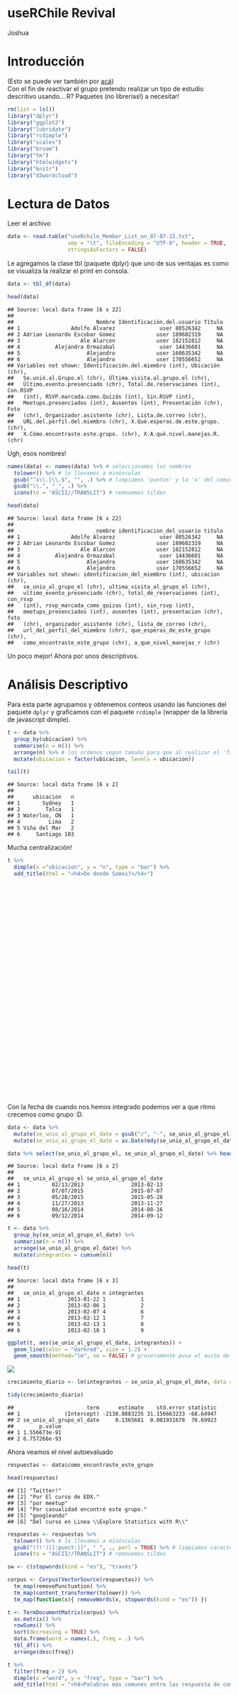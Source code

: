 # useRChile Revival
Joshua  
# Introducción
(Esto se puede ver también por [acá](https://rawgit.com/jbkunst/useRchile/master/20150707-revival/readme.html))
<br>
Con el fin de *re*activar el grupo pretendo realizar un tipo de estudio descritivo usando... R?
Paquetes (no librerías!) a necesitar!


```r
rm(list = ls())
library("dplyr")
library("ggplot2")
library("lubridate")
library("rcdimple")
library("scales")
library("broom")
library("tm")
library("htmlwidgets")
library("knitr")
library("d3wordcloud")
```

# Lectura de Datos
Leer el archivo


```r
data <- read.table("useRchile_Member_List_on_07-07-15.txt",
                   sep = "\t", fileEncoding = "UTF-8", header = TRUE,
                   stringsAsFactors = FALSE)
```

Le agregamos la clase tbl (paquete dplyr) que uno de sus ventajas es como se visualiza la realizar el print en consola.


```r
data <- tbl_df(data)

head(data)
```

```
## Source: local data frame [6 x 22]
## 
##                          Nombre Identificación.del.usuario Título
## 1                Adolfo Alvarez              user 80526342     NA
## 2 Adrian Leonardo Escobar Gomez             user 189602319     NA
## 3                   Ale Alarcon             user 182152812     NA
## 4           Alejandra Ormazabal              user 14436601     NA
## 5                     Alejandro             user 160635342     NA
## 6                     Alejandro             user 170556652     NA
## Variables not shown: Identificación.del.miembro (int), Ubicación (chr),
##   Se.unió.al.Grupo.el (chr), Última.visita.al.grupo.el (chr),
##   Último.evento.presenciado (chr), Total.de.reservaciones (int), Con.RSVP
##   (int), RSVP.marcada.como.Quizás (int), Sin.RSVP (int),
##   Meetups.presenciados (int), Ausentes (int), Presentación (chr), Foto
##   (chr), Organizador.asistente (chr), Lista.de.correo (chr),
##   URL.del.perfil.del.miembro (chr), X.Qué.esperas.de.este.grupo. (chr),
##   X.Cómo.encontraste.este.grupo. (chr), X.A.qué.nivel.manejas.R. (chr)
```

Ugh, esos nombres!


```r
names(data) <- names(data) %>% # seleccionamos los nombres
  tolower() %>% # lo llevamos a minúsculas
  gsub("^x\\.|\\.$", "", .) %>% # limpiamos 'puntos' y la 'x' del comienzo
  gsub("\\.", "_", .) %>% 
  iconv(to = "ASCII//TRANSLIT") # removemos tildes

head(data)
```

```
## Source: local data frame [6 x 22]
## 
##                          nombre identificacion_del_usuario titulo
## 1                Adolfo Alvarez              user 80526342     NA
## 2 Adrian Leonardo Escobar Gomez             user 189602319     NA
## 3                   Ale Alarcon             user 182152812     NA
## 4           Alejandra Ormazabal              user 14436601     NA
## 5                     Alejandro             user 160635342     NA
## 6                     Alejandro             user 170556652     NA
## Variables not shown: identificacion_del_miembro (int), ubicacion (chr),
##   se_unio_al_grupo_el (chr), ultima_visita_al_grupo_el (chr),
##   ultimo_evento_presenciado (chr), total_de_reservaciones (int), con_rsvp
##   (int), rsvp_marcada_como_quizas (int), sin_rsvp (int),
##   meetups_presenciados (int), ausentes (int), presentacion (chr), foto
##   (chr), organizador_asistente (chr), lista_de_correo (chr),
##   url_del_perfil_del_miembro (chr), que_esperas_de_este_grupo (chr),
##   como_encontraste_este_grupo (chr), a_que_nivel_manejas_r (chr)
```

Un poco mejor! Ahora por unos descriptivos.

# Análisis Descriptivo
Para esta parte agrupamos y obtenemos conteos usando las funciones del paquete `dplyr` y graficamos con el paquete `rcdimple` (wrapper de la librería de javascript dimple).


```r
t <- data %>% 
  group_by(ubicacion) %>% 
  summarise(n = n()) %>% 
  arrange(n) %>% # los ordenos segun tamaño para que al realizar el 'factor' queden ordenados y plotearlos
  mutate(ubicacion = factor(ubicacion, levels = ubicacion))

tail(t)
```

```
## Source: local data frame [6 x 2]
## 
##      ubicacion   n
## 1       Sydney   1
## 2        Talca   1
## 3 Waterloo, ON   1
## 4         Lima   2
## 5 Viña del Mar   2
## 6     Santiago 103
```

Mucha centralización!


```r
t %>%
  dimple(x ="ubicacion", y = "n", type = "bar") %>%
  add_title(html = "<h4>De donde Somos?</h4>")
```

<!--html_preserve--><div id="htmlwidget-9694" style="width:672px;height:480px;" class="dimple"></div>
<script type="application/json" data-for="htmlwidget-9694">{"x":{"options":{"chart":[],"xAxis":{"type":"addCategoryAxis"},"yAxis":{"type":"addMeasureAxis"},"zAxis":[],"colorAxis":[],"defaultColors":[],"layers":[],"legend":[],"x":"ubicacion","y":"n","type":"bar","title":{"text":null,"html":"<h4>De donde Somos?</h4>"}},"data":{"ubicacion":["Berlin","Brussels","Cajamarca","Chillán","Concepción","Copenhagen","Curicó","Honolulu, HI","Isla de Maipo","Machalí","Mannheim","Medellín","México City","Poznan","Puente Alto","Sydney","Talca","Waterloo, ON","Lima","Viña del Mar","Santiago"],"n":[1,1,1,1,1,1,1,1,1,1,1,1,1,1,1,1,1,1,2,2,103]}},"evals":[]}</script><!--/html_preserve-->

Con la fecha de cuando nos hemos integrado podemos ver a que ritmo crecemos como grupo :D.


```r
data <- data %>% 
  mutate(se_unio_al_grupo_el_date = gsub("/", "-", se_unio_al_grupo_el)) %>%  
  mutate(se_unio_al_grupo_el_date = as.Date(mdy(se_unio_al_grupo_el_date)))

data %>% select(se_unio_al_grupo_el, se_unio_al_grupo_el_date) %>% head()
```

```
## Source: local data frame [6 x 2]
## 
##   se_unio_al_grupo_el se_unio_al_grupo_el_date
## 1          02/13/2013               2013-02-13
## 2          07/07/2015               2015-07-07
## 3          05/28/2015               2015-05-28
## 4          11/27/2013               2013-11-27
## 5          08/16/2014               2014-08-16
## 6          09/12/2014               2014-09-12
```

```r
t <- data %>% 
  group_by(se_unio_al_grupo_el_date) %>% 
  summarise(n = n()) %>% 
  arrange(se_unio_al_grupo_el_date) %>% 
  mutate(integrantes = cumsum(n))

head(t)
```

```
## Source: local data frame [6 x 3]
## 
##   se_unio_al_grupo_el_date n integrantes
## 1               2013-01-22 1           1
## 2               2013-02-06 1           2
## 3               2013-02-07 4           6
## 4               2013-02-12 1           7
## 5               2013-02-13 1           8
## 6               2013-02-18 1           9
```

```r
ggplot(t, aes(se_unio_al_grupo_el_date, integrantes)) +
  geom_line(color = "darkred", size = 1.2) +
  geom_smooth(method="lm", se = FALSE) # groseramente puse el auste de una rl para que en ver el promedio de ingresos por día.
```

![](readme_files/figure-html/unnamed-chunk-7-1.png) 

```r
crecimiento_diario <- lm(integrantes ~ se_unio_al_grupo_el_date, data = t)

tidy(crecimiento_diario)
```

```
##                       term      estimate    std.error statistic
## 1              (Intercept) -2138.8883235 31.156663233 -68.64947
## 2 se_unio_al_grupo_el_date     0.1365681  0.001931678  70.69923
##        p.value
## 1 1.556673e-91
## 2 6.757266e-93
```

Ahora veamos el nivel autoevaluado


```r
respuestas <- data$como_encontraste_este_grupo

head(respuestas)
```

```
## [1] "Twitter!"                                        
## [2] "Por El curso de EDX."                            
## [3] "por meetup"                                      
## [4] "Por casualidad encontré este grupo."             
## [5] "googleando"                                      
## [6] "Del curso en Linea \\Explore Statistics with R\\"
```

```r
respuestas <- respuestas %>% 
  tolower() %>% # lo llevamos a minúsculas
  gsub("(?!')[[:punct:]]", " ", ., perl = TRUE) %>% # limpiamos caracteres de puntuación
  iconv(to = "ASCII//TRANSLIT") # removemos tildes

sw <- c(stopwords(kind = "es"), "través")

corpus <- Corpus(VectorSource(respuestas)) %>%
  tm_map(removePunctuation) %>%
  tm_map(content_transformer(tolower)) %>% 
  tm_map(function(x){ removeWords(x, stopwords(kind = "es")) })

t <- TermDocumentMatrix(corpus) %>%
  as.matrix() %>%
  rowSums() %>%
  sort(decreasing = TRUE) %>%
  data.frame(word = names(.), freq = .) %>%
  tbl_df() %>%
  arrange(desc(freq))

t %>% 
  filter(freq > 2) %>%
  dimple(x ="word", y = "freq", type = "bar") %>%
  add_title(html = "<h4>Palabras más comunes entre las respuesta de como encontraron al grupo</h4>")
```

<!--html_preserve--><div id="htmlwidget-6766" style="width:672px;height:480px;" class="dimple"></div>
<script type="application/json" data-for="htmlwidget-6766">{"x":{"options":{"chart":[],"xAxis":{"type":"addCategoryAxis"},"yAxis":{"type":"addMeasureAxis"},"zAxis":[],"colorAxis":[],"defaultColors":[],"layers":[],"legend":[],"x":"word","y":"freq","type":"bar","title":{"text":null,"html":"<h4>Palabras más comunes entre las respuesta de como encontraron al grupo</h4>"}},"data":{"word":["meetup","google","buscando","internet","amigo","googleando","pagina","traves","web","chile","grupos","busqueda","grupo","navegando","recomendacion","twitter","curso","invitacion","knitr","project","vega"],"freq":[18,17,12,10,8,7,7,7,6,5,5,4,4,4,4,4,3,3,3,3,3]}},"evals":[]}</script><!--/html_preserve-->

Ahora estudiemos como conocimos al grupo


```r
respuestas <- data$como_encontraste_este_grupo

head(respuestas)
```

```
## [1] "Twitter!"                                        
## [2] "Por El curso de EDX."                            
## [3] "por meetup"                                      
## [4] "Por casualidad encontré este grupo."             
## [5] "googleando"                                      
## [6] "Del curso en Linea \\Explore Statistics with R\\"
```

```r
respuestas <- respuestas %>% 
  tolower() %>% # lo llevamos a minúsculas
  gsub("(?!')[[:punct:]]", " ", ., perl = TRUE) %>% # limpiamos caracteres de puntuación
  iconv(to = "ASCII//TRANSLIT") # removemos tildes

sw <- c(stopwords(kind = "es"), "través")

corpus <- Corpus(VectorSource(respuestas)) %>%
  tm_map(removePunctuation) %>%
  tm_map(content_transformer(tolower)) %>% 
  tm_map(function(x){ removeWords(x, stopwords(kind = "es")) })

t <- TermDocumentMatrix(corpus) %>%
  as.matrix() %>%
  rowSums() %>%
  sort(decreasing = TRUE) %>%
  data.frame(word = names(.), freq = .) %>%
  tbl_df() %>%
  arrange(desc(freq))
```

<script src="https://rawgit.com/jbkunst/d3wordcloud/master/inst/htmlwidgets/lib/d3.layout.cloud.js"></script>


```r
d3wordcloud(t$word, t$freq)
```

<!--html_preserve--><div id="htmlwidget-2138" style="width:672px;height:480px;" class="d3wordcloud"></div>
<script type="application/json" data-for="htmlwidget-2138">{"x":{"data":{"text":["meetup","google","buscando","internet","amigo","googleando","pagina","traves","web","chile","grupos","busqueda","grupo","navegando","recomendacion","twitter","curso","invitacion","knitr","project","vega","buscador","correo","encontre","george","informacion","invito","meetups","nodoschile","oficial","principal","revolution","statistics","trabajo","usuarios","ver","yon","youtube","administrador","analytical","analytics","aplicacion","app","aqui","arme","asociado","bajo","bkn","bloggers","buecando","busque","captura","casualidad","cerda","charla","chilenos","colega","com","comentaron","community","companero","conferencia","conocer","conoci","control","coursera","cran","cuenta","datos","dentro","desarrolladores","desarrollar","dio","dude","dynlang","edx","electronico","emprendimientos","empresa","encargado","engine","estadistica","estadistico","excarvando","explorando","explore","facebook","fundador","fundadores","gente","gogleando","graficas","group","groups","habla","hispana","ingeniero","inscrito","interesaba","interesante","jefe","joshua","librerias","ligas","linea","lista","llego","llegue","mail","mediante","medio","miembro","mineria","mirando","moviles","network","newsletter","nombre","novia","org","organizador","orientada","pajina","paquete","parecio","parte","participar","patricio","pidio","predictiva","procesos","promueve","proyecto","queremos","red","redes","regionalizado","revisando","salio","santiago","search","senalo","sito","sociales","solamente","stgo","sugerido","the","unas","unirme","usando","usara","use","user","usurio","via","video","viendo","wiki","with"],"size":[18,17,12,10,8,7,7,7,6,5,5,4,4,4,4,4,3,3,3,3,3,2,2,2,2,2,2,2,2,2,2,2,2,2,2,2,2,2,1,1,1,1,1,1,1,1,1,1,1,1,1,1,1,1,1,1,1,1,1,1,1,1,1,1,1,1,1,1,1,1,1,1,1,1,1,1,1,1,1,1,1,1,1,1,1,1,1,1,1,1,1,1,1,1,1,1,1,1,1,1,1,1,1,1,1,1,1,1,1,1,1,1,1,1,1,1,1,1,1,1,1,1,1,1,1,1,1,1,1,1,1,1,1,1,1,1,1,1,1,1,1,1,1,1,1,1,1,1,1,1,1,1,1,1,1,1,1,1,1,1]},"pars":{"font":"Open Sans","fontweight":400,"padding":1,"rotmin":-30,"rotmax":30,"scale":"linear","spiral":"archimedean"}},"evals":[]}</script><!--/html_preserve-->


---
title: "readme.R"
author: "Joshua K"
date: "Fri Jul 10 02:14:29 2015"
---
